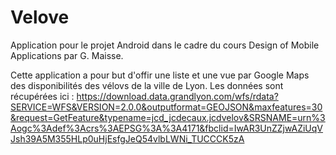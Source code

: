 # Velove
Application pour le projet Android dans le cadre du cours Design of Mobile Applications par G. Maisse.

Cette application a pour but d'offir une liste et une vue par Google Maps des disponibilités des vélovs de la ville de Lyon.
Les données sont récupérées ici : https://download.data.grandlyon.com/wfs/rdata?SERVICE=WFS&VERSION=2.0.0&outputformat=GEOJSON&maxfeatures=30&request=GetFeature&typename=jcd_jcdecaux.jcdvelov&SRSNAME=urn%3Aogc%3Adef%3Acrs%3AEPSG%3A%3A4171&fbclid=IwAR3UnZZjwAZiUqVJsh39A5M355HLp0uHjEsfgJeQ54vlbLWNi_TUCCCK5zA
